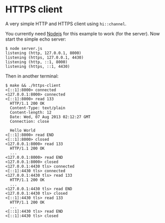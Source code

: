# HTTPS client

A very simple HTTP and HTTPS client using `hi::channel`.

You currently need [Nodejs](nodejs.org) for this example to work (for the server). Now start the simple echo server:

    $ node server.js
    listening (http, 127.0.0.1, 8000)
    listening (https, 127.0.0.1, 4430)
    listening (http, ::1, 8000)
    listening (https, ::1, 4430)

Then in another terminal:

    $ make && ./https-client
    <[::1]:8000> connected
    <127.0.0.1:8000> connected
    <[::1]:8000> read 133
      HTTP/1.1 200 OK
      Content-Type: text/plain
      Content-length: 12
      Date: Wed, 07 Aug 2013 02:12:27 GMT
      Connection: close

      Hello World
    <[::1]:8000> read END
    <[::1]:8000> closed
    <127.0.0.1:8000> read 133
      HTTP/1.1 200 OK
      ...
    <127.0.0.1:8000> read END
    <127.0.0.1:8000> closed
    <127.0.0.1:4430 tls> connected
    <[::1]:4430 tls> connected
    <127.0.0.1:4430 tls> read 133
      HTTP/1.1 200 OK
      ...
    <127.0.0.1:4430 tls> read END
    <127.0.0.1:4430 tls> closed
    <[::1]:4430 tls> read 133
      HTTP/1.1 200 OK
      ...
    <[::1]:4430 tls> read END
    <[::1]:4430 tls> closed
